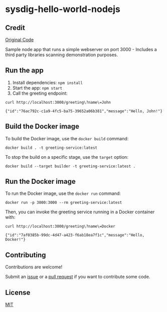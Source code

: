 # sysdig-hello-world-nodejs

## Credit

[Original Code](https://github.com/kevinpollet/typescript-docker-multi-stage-build)

Sample node app that runs a simple webserver on port 3000 - Includes a third party libraries scanning demonstration purposes.

## Run the app

1. Install dependencies: `npm install`
2. Start the app: `npm start`
3. Call the greeting endpoint:

```shell
curl http://localhost:3000/greeting\?name\=John

{"id":"76ac792c-c1a9-4fc5-ba75-39652a06b381","message":"Hello, John!"}
```

## Build the Docker image

To build the Docker image, use the `docker build` command:

```shell
docker build . -t greeting-service:latest
```

To stop the build on a specific stage, use the `target` option:

```shell
docker build --target builder -t greeting-service:latest .
```

## Run the Docker image

To run the Docker image, use the `docker run` command:

```shell
docker run -p 3000:3000 --rm greeting-service:latest
```

Then, you can invoke the greeting service running in a Docker container with:

```shell
curl http://localhost:3000/greeting\?name\=Docker

{"id":"7af0385b-99dc-4d47-a423-f6ab18ea7f1c","message":"Hello, Docker!"}
```

## Contributing

Contributions are welcome!

Submit an [issue][2] or a [pull request][3] if you want to contribute some code.

## License

[MIT][4]

[1]: https://docs.docker.com/develop/develop-images/multistage-build/
[2]: https://github.com/kevinpollet/typescript-docker-multi-stage-build/issues/new
[3]: https://github.com/kevinpollet/typescript-docker-multi-stage-build/pulls
[4]: ./LICENSE.md
[5]: https://github.com/kevinpollet/typescript-docker-multi-stage-build/actions
